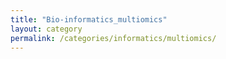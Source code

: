 ```yaml
---
title: "Bio-informatics_multiomics"
layout: category
permalink: /categories/informatics/multiomics/
---
```


